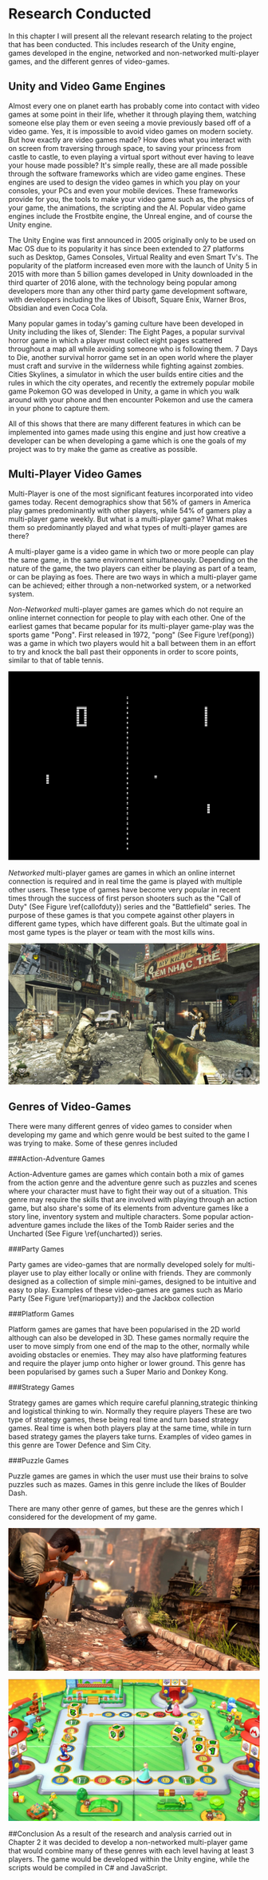 
# Research Conducted

In this chapter I will present all the relevant research relating to the project that has been conducted.
This includes research of the Unity engine, games developed in the engine, networked and non-networked multi-player games,
and the different genres of video-games.

## Unity and Video Game Engines
Almost every one on planet earth has probably come into contact with video games at some point in their life, whether it 
through playing them, watching someone else play them or even seeing a movie previously based off of a video game. Yes,
it is impossible to avoid video games on modern society. But how exactly are video games made? How does what you interact with
on screen from traversing through space, to saving your princess from castle to castle, to even playing a virtual sport 
without ever having to leave your house made possible? It's simple really, these are all made possible through the software 
frameworks which are video game engines. These engines are used to design the video games in which you play on your consoles,
your PCs and even your mobile devices. These frameworks provide for you, the tools to make your video game such as, the physics
of your game, the animations, the scripting and the AI. Popular video game engines include the Frostbite engine, the Unreal
engine, and of course the Unity engine.
 
The Unity Engine was first announced in 2005 originally only to be used on Mac OS due to its popularity it has since been
extended to 27 platforms such as Desktop, Games Consoles, Virtual Reality and even Smart Tv's.
The popularity of the platform increased even more with the launch of Unity 5 in 2015 with more than 5 billion games 
developed in Unity downloaded in the third quarter of 2016 alone, with the technology being popular among developers more
than any other third party game development software, with developers including the likes of Ubisoft, Square Enix, Warner Bros,
Obsidian and even Coca Cola.
  
Many popular games in today's gaming culture have been developed in Unity including the likes of, Slender: The Eight Pages, 
a popular survival horror game in which a player must collect eight pages scattered throughout a map all while avoiding 
someone who is following them. 7 Days to Die, another survival horror game set in an open world where the player must craft and
survive in the wilderness while fighting against zombies. Cities Skylines, a simulator in which the user builds entire cities and 
the rules in which the city operates, and recently the extremely popular mobile game Pokemon GO was developed in Unity, a 
game in which you walk around with your phone and then encounter Pokemon and use the camera in your phone to capture them.

All of this shows that there are many different features in which can be implemented into games made using this engine and
just how creative a developer can be when developing a game which is one the goals of my project was to try make the game
as creative as possible.

## Multi-Player Video Games
Multi-Player is one of the most significant features incorporated into video games today. Recent demographics show that 
56% of gamers in America play games predominantly with other players, while 54% of gamers play a multi-player game weekly.
But what is a multi-player game? What makes them so predominantly played and what types of multi-player games are there?

A multi-player game is a video game in which two or more people can play the same game, in the same environment simultaneously.
Depending on the nature of the game, the two players can either be playing as part of a team, or can be playing as foes.
There are two ways in which a multi-player game can be achieved; either through a non-networked system, or a networked system.

*Non-Networked* multi-player games are games which do not require an online internet connection for people to play with 
each other. One of the earliest games that became popular for its multi-player game-play was the sports game "Pong".
First released in 1972, "pong" (See Figure \ref{pong}) was a game in which two players would hit a ball between them in an effort to try and knock
the ball past their opponents in order to score points, similar to that of table tennis.

![Pong \label{pong}](./03_figures/introduction/pong.png)

*Networked* multi-player games are games in which an online internet connection is required and in real time the game is played
with multiple other users. These type of games have become very popular in recent times through the success of first person 
shooters such as the "Call of Duty" (See Figure \ref{callofduty}) series and the "Battlefield" series. The purpose of these games is that you compete against 
other players in different game types, which have different goals. But the ultimate goal in most game types is the player or team
with the most kills wins.

![Call of Duty \label{callofduty}](./03_figures/introduction/callofduty.jpg)

## Genres of Video-Games
There were many different genres of video games to consider when developing my game and which genre would be best suited to
the game I was trying to make. Some of these genres included

###Action-Adventure Games

Action-Adventure games are games which contain both a mix of games from the action genre and the adventure genre such as puzzles and scenes
where your character must have to fight their way out of a situation. This genre may require the skills that are involved with
playing through an action game, but also share's some of its elements from adventure games like a story line, inventory system
and multiple characters. Some popular action-adventure games include the likes of the Tomb Raider series and the Uncharted (See Figure \ref{uncharted})
series.

###Party Games

Party games are video-games that are normally developed solely for multi-player use to play either locally or online with friends.
They are commonly designed as a collection of simple mini-games, designed to be intuitive and easy to play. Examples of these
video-games are games such as Mario Party (See Figure \ref{marioparty}) and the Jackbox collection

###Platform Games

Platform games are games that have been popularised in the 2D world although can also be developed in 3D. 
These games normally require the user to move simply from one end of the map to the other, normally while avoiding obstacles 
or enemies. They may also have platforming features and require the player jump onto higher or lower ground.
This genre has been popularised by games such a Super Mario and Donkey Kong.

###Strategy Games

Strategy games are games which require careful planning,strategic thinking and logistical thinking to win. Normally they require players
These are two type of strategy games, these being real time and turn based strategy games. Real time is when both players
play at the same time, while in turn based strategy games the players take turns. Examples of video games in this genre are 
Tower Defence and Sim City.

###Puzzle Games

Puzzle games are games in which the user must use their brains to solve puzzles such as mazes. Games in this genre include
the likes of Boulder Dash.

There are many other genre of games, but these are the genres which I considered for the development of my game.

![Uncharted \label{uncharted}](./03_figures/introduction/uncharted.jpg)

![Mario Party \label{marioparty}](./03_figures/introduction/marioparty.jpg)

##Conclusion
As a result of the research and analysis carried out in Chapter 2 it was decided to develop a non-networked multi-player game
that would combine many of these genres with each level having at least 3 players. The game would be developed within 
the Unity engine, while the scripts would be compiled in C# and JavaScript.